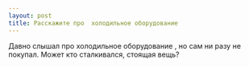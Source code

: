 ```yaml
---
layout: post 
title: Расскажите про  холодильное оборудование   
--- 
```

Давно слышал про  холодильное оборудование   , но сам ни разу не покупал. Может кто сталкивался, стоящая вещь?
